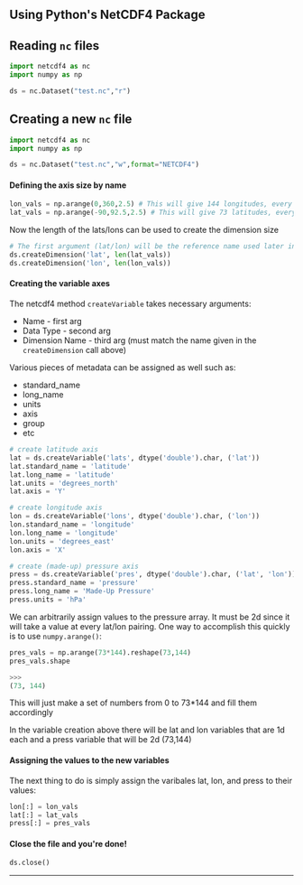 ## Using Python's NetCDF4 Package

## Reading ```nc``` files

```python
import netcdf4 as nc
import numpy as np

ds = nc.Dataset("test.nc","r")
```

## Creating a new ```nc``` file

```python
import netcdf4 as nc
import numpy as np

ds = nc.Dataset("test.nc","w",format="NETCDF4")
```

#### Defining the axis size by name

```python
lon_vals = np.arange(0,360,2.5) # This will give 144 longitudes, every 2.5 degrees
lat_vals = np.arange(-90,92.5,2.5) # This will give 73 latitudes, every 2.5 degrees
```

Now the length of the lats/lons can be used to create the dimension size

```python
# The first argument (lat/lon) will be the reference name used later in the creation of the variables
ds.createDimension('lat', len(lat_vals))
ds.createDimension('lon', len(lon_vals))
```

#### Creating the variable axes

The netcdf4 method ```createVariable``` takes necessary arguments:
* Name - first arg
* Data Type - second arg
* Dimension Name - third arg (must match the name given in the ```createDimension``` call above)

Various pieces of metadata can be assigned as well such as:
* standard_name
* long_name
* units
* axis
* group
* etc

```python
# create latitude axis
lat = ds.createVariable('lats', dtype('double').char, ('lat'))
lat.standard_name = 'latitude'
lat.long_name = 'latitude'
lat.units = 'degrees_north'
lat.axis = 'Y'

# create longitude axis
lon = ds.createVariable('lons', dtype('double').char, ('lon'))
lon.standard_name = 'longitude'
lon.long_name = 'longitude'
lon.units = 'degrees_east'
lon.axis = 'X'

# create (made-up) pressure axis
press = ds.createVariable('pres', dtype('double').char, ('lat', 'lon'))
press.standard_name = 'pressure'
press.long_name = 'Made-Up Pressure'
press.units = 'hPa'
```
We can arbitrarily assign values to the pressure array. It must be 2d since it will take a value at every lat/lon pairing. One way to accomplish this quickly is to use ```numpy.arange()```:

```python
pres_vals = np.arange(73*144).reshape(73,144)
pres_vals.shape

>>>
(73, 144)
```

This will just make a set of numbers from 0 to 73*144 and fill them accordingly 

In the variable creation above there will be lat and lon variables that are 1d each and a press variable that will be 2d (73,144)

#### Assigning the values to the new variables

The next thing to do is simply assign the varibales lat, lon, and press to their values:

```python
lon[:] = lon_vals
lat[:] = lat_vals
press[:] = pres_vals
```

#### Close the file and you're done!

```python
ds.close()
```

---

##